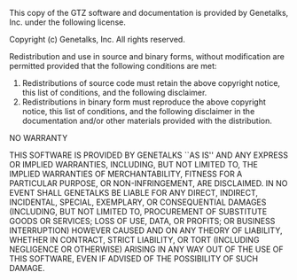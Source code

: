 This copy of the GTZ software and documentation is provided by
Genetalks, Inc. under the following license.


Copyright (c) Genetalks, Inc.
All rights reserved.

Redistribution and use in source and binary forms, without
modification are permitted provided that the following conditions are met:
1. Redistributions of source code must retain the above copyright
   notice, this list of conditions, and the following disclaimer.
2. Redistributions in binary form must reproduce the above copyright
   notice, this list of conditions, and the following disclaimer in the
   documentation and/or other materials provided with the distribution.


NO WARRANTY

THIS SOFTWARE IS PROVIDED BY GENETALKS ``AS IS'' AND ANY EXPRESS OR IMPLIED
WARRANTIES, INCLUDING, BUT NOT LIMITED TO, THE IMPLIED WARRANTIES OF
MERCHANTABILITY, FITNESS FOR A PARTICULAR PURPOSE, OR NON-INFRINGEMENT,
ARE DISCLAIMED.  IN NO EVENT SHALL GENETALKS BE LIABLE FOR ANY DIRECT, INDIRECT,
INCIDENTAL, SPECIAL, EXEMPLARY, OR CONSEQUENTIAL DAMAGES (INCLUDING, BUT
NOT LIMITED TO, PROCUREMENT OF SUBSTITUTE GOODS OR SERVICES; LOSS OF USE,
DATA, OR PROFITS; OR BUSINESS INTERRUPTION) HOWEVER CAUSED AND ON ANY THEORY
OF LIABILITY, WHETHER IN CONTRACT, STRICT LIABILITY, OR TORT (INCLUDING
NEGLIGENCE OR OTHERWISE) ARISING IN ANY WAY OUT OF THE USE OF THIS SOFTWARE,
EVEN IF ADVISED OF THE POSSIBILITY OF SUCH DAMAGE.
